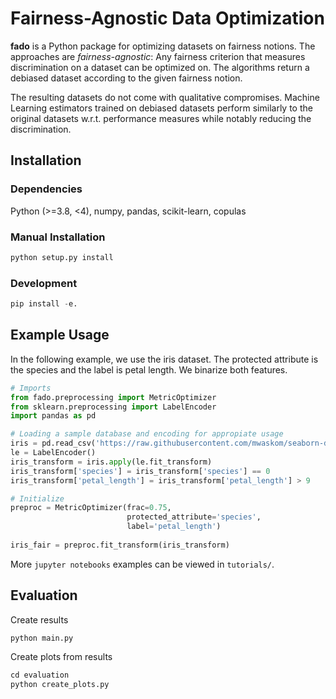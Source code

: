 # Fairness-Agnostic Data Optimization
**fado** is a Python package for optimizing datasets on fairness notions.
The approaches are _fairness-agnostic_: Any fairness criterion that
measures discrimination on a dataset can be optimized on.
The algorithms return a debiased dataset according
to the given fairness notion.

The resulting datasets do not come with qualitative compromises.
Machine Learning estimators trained on debiased datasets
perform similarly to the original datasets w.r.t. performance measures while
notably reducing the discrimination.

## Installation

### Dependencies
Python (>=3.8, <4), numpy, pandas, scikit-learn, copulas

### Manual Installation

```bash
python setup.py install
```

### Development

```python
pip install -e.
```

## Example Usage

In the following example, we use the iris dataset. The protected attribute
is the species and the label is petal length. We binarize both features.

```python
# Imports
from fado.preprocessing import MetricOptimizer
from sklearn.preprocessing import LabelEncoder
import pandas as pd

# Loading a sample database and encoding for appropiate usage
iris = pd.read_csv('https://raw.githubusercontent.com/mwaskom/seaborn-data/master/iris.csv')
le = LabelEncoder()
iris_transform = iris.apply(le.fit_transform)
iris_transform['species'] = iris_transform['species'] == 0
iris_transform['petal_length'] = iris_transform['petal_length'] > 9

# Initialize
preproc = MetricOptimizer(frac=0.75,
                          protected_attribute='species',
                          label='petal_length')
                          
iris_fair = preproc.fit_transform(iris_transform)
```

More ``jupyter notebooks`` examples can be viewed in ``tutorials/``.


## Evaluation

Create results
```python
python main.py
```

Create plots from results
```python
cd evaluation
python create_plots.py
```
